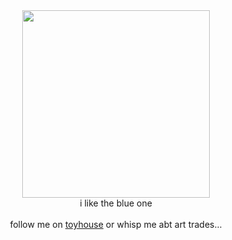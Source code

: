 <center>
<img src="https://pbs.twimg.com/media/Gon_EwLWoAAIg__?format=jpg&name=large" height="300" >
  <br> i like the blue one
  <br><br>
  follow me on <a href="https://toyhou.se/happy-chaos">toyhouse</a> or whisp me abt art trades...
</center>
